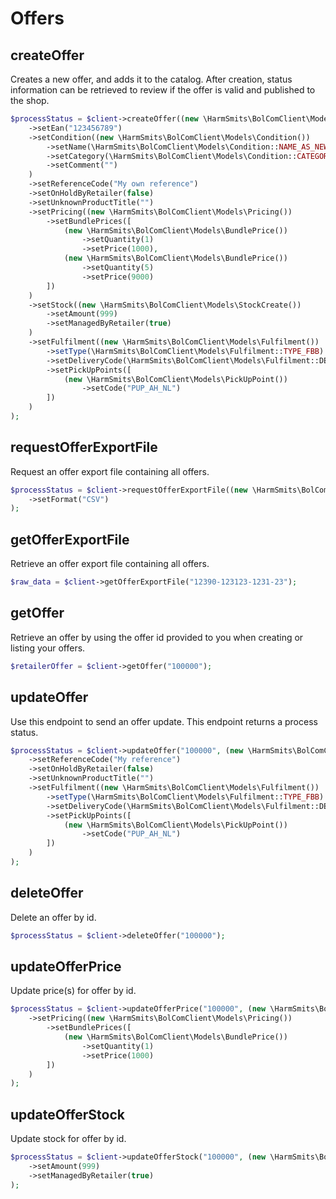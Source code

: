 # Offers

## createOffer

Creates a new offer, and adds it to the catalog. After creation, status information can be retrieved to review if the
offer is valid and published to the shop.

```php
$processStatus = $client->createOffer((new \HarmSmits\BolComClient\Models\CreateOfferRequest())
    ->setEan("123456789")
    ->setCondition((new \HarmSmits\BolComClient\Models\Condition())
        ->setName(\HarmSmits\BolComClient\Models\Condition::NAME_AS_NEW)
        ->setCategory(\HarmSmits\BolComClient\Models\Condition::CATEGORY_NEW)
        ->setComment("")
    )
    ->setReferenceCode("My own reference")
    ->setOnHoldByRetailer(false)
    ->setUnknownProductTitle("")
    ->setPricing((new \HarmSmits\BolComClient\Models\Pricing())
        ->setBundlePrices([
            (new \HarmSmits\BolComClient\Models\BundlePrice())
                ->setQuantity(1)
                ->setPrice(1000),
            (new \HarmSmits\BolComClient\Models\BundlePrice())
                ->setQuantity(5)
                ->setPrice(9000)
        ])
    )
    ->setStock((new \HarmSmits\BolComClient\Models\StockCreate())
        ->setAmount(999)
        ->setManagedByRetailer(true)
    )
    ->setFulfilment((new \HarmSmits\BolComClient\Models\Fulfilment())
        ->setType(\HarmSmits\BolComClient\Models\Fulfilment::TYPE_FBB)
        ->setDeliveryCode(\HarmSmits\BolComClient\Models\Fulfilment::DELIVERY_CODE_4_8d)
        ->setPickUpPoints([
            (new \HarmSmits\BolComClient\Models\PickUpPoint())
                ->setCode("PUP_AH_NL")
        ])
    )
);
```

## requestOfferExportFile

Request an offer export file containing all offers.

```php
$processStatus = $client->requestOfferExportFile((new \HarmSmits\BolComClient\Models\CreateOfferExportRequest())
    ->setFormat("CSV")
);
```

## getOfferExportFile

Retrieve an offer export file containing all offers.

```php
$raw_data = $client->getOfferExportFile("12390-123123-1231-23");
```

## getOffer

Retrieve an offer by using the offer id provided to you when creating or listing your offers.

```php
$retailerOffer = $client->getOffer("100000");
```

## updateOffer

Use this endpoint to send an offer update. This endpoint returns a process status.

```php
$processStatus = $client->updateOffer("100000", (new \HarmSmits\BolComClient\Models\UpdateOfferRequest())
    ->setReferenceCode("My reference")
    ->setOnHoldByRetailer(false)
    ->setUnknownProductTitle("")
    ->setFulfilment((new \HarmSmits\BolComClient\Models\Fulfilment())
        ->setType(\HarmSmits\BolComClient\Models\Fulfilment::TYPE_FBB)
        ->setDeliveryCode(\HarmSmits\BolComClient\Models\Fulfilment::DELIVERY_CODE_4_8d)
        ->setPickUpPoints([
            (new \HarmSmits\BolComClient\Models\PickUpPoint())
                ->setCode("PUP_AH_NL")
        ])
    )
);
```

## deleteOffer

Delete an offer by id.

```php
$processStatus = $client->deleteOffer("100000");
```

## updateOfferPrice

Update price(s) for offer by id.

```php
$processStatus = $client->updateOfferPrice("100000", (new \HarmSmits\BolComClient\Models\UpdateOfferPriceRequest())
    ->setPricing((new \HarmSmits\BolComClient\Models\Pricing())
        ->setBundlePrices([
            (new \HarmSmits\BolComClient\Models\BundlePrice())
                ->setQuantity(1)
                ->setPrice(1000)
        ])
    )
);
```

## updateOfferStock

Update stock for offer by id.

```php
$processStatus = $client->updateOfferStock("100000", (new \HarmSmits\BolComClient\Models\UpdateOfferStockRequest())
    ->setAmount(999)
    ->setManagedByRetailer(true)
);
```